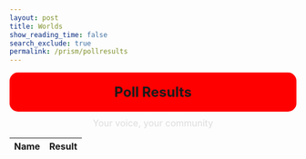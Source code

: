 ```yaml
---
layout: post 
title: Worlds
show_reading_time: false
search_exclude: true
permalink: /prism/pollresults
---
```


<style>
    .poll-header {
        background-color: red;
        text-align: center;
        padding: 20px;
        margin-bottom: 20px;
        border-radius: 15px;
        font-size: 24px;
        font-weight: bold;
    }

    .poll-subtitle {
        font-size: 16px;
        color: #ddd;
        margin-top: -10px;
        text-align: center;
    }

    .inttable {
        
    }
</style>

<header class="poll-header">
    Poll Results
</header>
<p class="poll-subtitle">Your voice, your community</p>

<center>
<table class="inttable">
    <thead>
        <tr>
            <th>Name</th>
            <th>Result</th>
        </tr>
    </thead>
    <tbody id="poll-data">
        <!-- Data will be dynamically inserted here -->
    </tbody>
</table>
</center>

<div id="dataOutput"></div>

<script>
    // Define the API endpoint
    const apiEndpoint = 'http://localhost:8887/api/poll';

// Send GET request
fetch(apiEndpoint)
  .then(response => {
    if (!response.ok) {
      throw new Error('Network response was not ok ' + response.statusText);
    }
    return response.json();
  })
  .then(data => {
    // Get the tbody element
    const pollData = document.getElementById('poll-data');
    
    // Clear any existing content in the tbody
    pollData.innerHTML = '';

    // Iterate through the data and create rows for each item
    data.forEach(item => {
      const row = document.createElement('tr');

      const nameCell = document.createElement('td');
      nameCell.textContent = item.name;

      const interestsCell = document.createElement('td');
      interestsCell.textContent = item.interests;

      row.appendChild(nameCell);
      row.appendChild(interestsCell);

      pollData.appendChild(row);
    });
  })
  .catch(error => {
    console.error('There has been a problem with your fetch operation:', error);
  });
</script>

